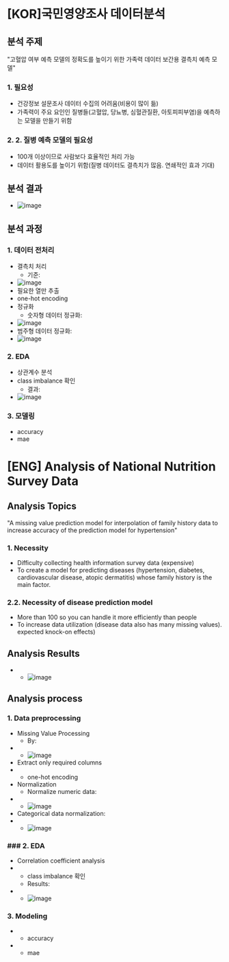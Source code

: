# [KOR]국민영양조사 데이터분석

## 분석 주제
"고혈압 여부 예측 모델의 정확도를 높이기 위한 가족력 데이터 보간용 결측치 예측 모델"
### 1. 필요성
- 건강정보 설문조사 데이터 수집의 어려움(비용이 많이 듦)
- 가족력이 주요 요인인 질병들(고혈압, 당뇨병, 심혈관질환, 아토피피부염)을 예측하는 모델을 만들기 위함
### 2. 2. 질병 예측 모델의 필요성
- 100개 이상이므로 사람보다 효율적인 처리 가능
- 데이터 활용도를 높이기 위함(질병 데이터도 결측치가 많음. 연쇄적인 효과 기대)
## 분석 결과
- ![image](https://user-images.githubusercontent.com/106477624/219936461-4d6f44b7-5055-46fd-a933-7735e6b0d20e.png)

## 분석 과정
### 1. 데이터 전처리
- 결측치 처리
  - 기준: 
- ![image](https://user-images.githubusercontent.com/106477624/219936744-dabc3a99-217f-4839-b096-41dba408ce58.png)
- 필요한 열만 추출
- one-hot encoding
- 정규화
  - 숫자형 데이터 정규화: 
 - ![image](https://user-images.githubusercontent.com/106477624/219936751-56459fa3-7b41-42f7-b449-16083d7837c6.png)
  - 범주형 데이터 정규화: 
 - ![image](https://user-images.githubusercontent.com/106477624/219936764-43c29020-9530-4f68-93af-9a26c1807d04.png)
### 2. EDA
- 상관계수 분석
- class imbalance 확인
  - 결과: 
- ![image](https://user-images.githubusercontent.com/106477624/219936778-7b324238-d070-4ac8-bbd4-845362d447c9.png)

### 3. 모델링
- accuracy
- mae

# [ENG] Analysis of National Nutrition Survey Data

## Analysis Topics
"A missing value prediction model for interpolation of family history data to increase accuracy of the prediction model for hypertension"
### 1. Necessity
- Difficulty collecting health information survey data (expensive)
- To create a model for predicting diseases (hypertension, diabetes, cardiovascular disease, atopic dermatitis) whose family history is the main factor.
### 2.2. Necessity of disease prediction model
- More than 100 so you can handle it more efficiently than people
- To increase data utilization (disease data also has many missing values). expected knock-on effects)
## Analysis Results
- - ![image](https://user-images.githubusercontent.com/106477624/219936461-4d6f44b7-5055-46fd-a933-7735e6b0d20e.png)

## Analysis process
### 1. Data preprocessing
- Missing Value Processing
  - By: 
- - ![image](https://user-images.githubusercontent.com/106477624/219937006-e707117d-fab1-44a2-bedb-c285461cad04.png)
- Extract only required columns
- - one-hot encoding
- Normalization
  - Normalize numeric data: 
 - - ![image](https://user-images.githubusercontent.com/106477624/219936751-56459fa3-7b41-42f7-b449-16083d7837c6.png)
  - Categorical data normalization: 
 - - ![image](https://user-images.githubusercontent.com/106477624/219936764-43c29020-9530-4f68-93af-9a26c1807d04.png)
### ### 2. EDA
- Correlation coefficient analysis
- - class imbalance 확인
  - Results: 
- - ![image](https://user-images.githubusercontent.com/106477624/219936778-7b324238-d070-4ac8-bbd4-845362d447c9.png)

### 3. Modeling
- - accuracy
- - mae
